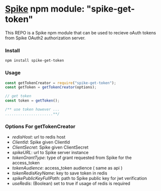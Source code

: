 # [Spike](https://github.com/rabiran/OSpike) npm module: "spike-get-token"

This REPO is a Spike npm module that can be used to recieve oAuth tokens from Spike OAuth2 authorization server. 


### Install
```
npm install spike-get-token
```

### Usage

```js
const getTokenCreator = require("spike-get-token");
const getToken = getTokenCreator(options);

// get token
const token = getToken();

/** use token however ... 
......................**/
```

### Options For getTokenCreator

* _redisHost_: url to redis host 
* _ClientId_: Spike given ClientId 
* _ClientSecret_: Spike given ClientSecret 
* _spikeURL_: url to Spike server instance 
* _tokenGrantType_: type of grant requested from Spike for the access_token
* _tokenAudience_: access_token audience ( same as api )
* _tokenRedisKeyName_: key to save token in redis
* _spikePublicKeyFullPath_: path to Spike public key for jwt verification
* _useRedis_: (Boolean) set to true if usage of redis is required








